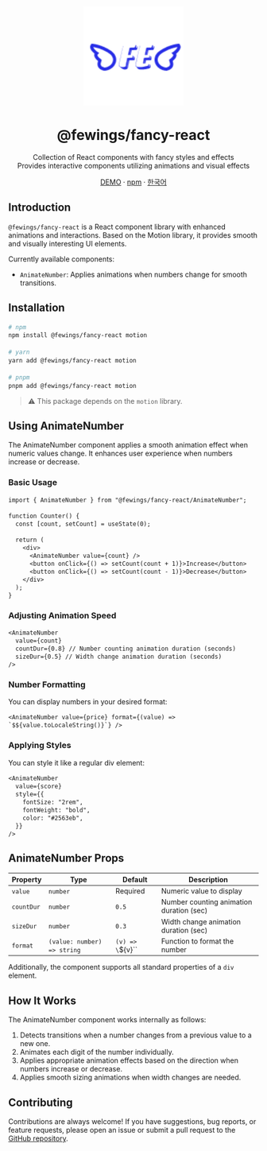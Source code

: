 <p align="center">
    <a href="https://github.com/livemehere/fewings">
        <img src="https://github.com/livemehere/fewings/blob/master/img/logo.png?raw=true" alt="logo" width="200" />
    </a>
    <h1 align="center">@fewings/fancy-react</h1>      
    <p align="center">
    Collection of React components with fancy styles and effects
    <br/>
    Provides interactive components utilizing animations and visual effects
    </p>
    <p align="center">
    <a href="https://livemehere.github.io/fewings/?path=/docs/fancy-react-animatenumber--docs">DEMO</a>
        &middot;
        <a href="https://www.npmjs.com/package/@fewings/fancy-react">npm</a>
        &middot;
        <a href="https://github.com/livemehere/fewings/blob/master/packages/fancy-react/README.ko.md">한국어</a>
    </p>
</p>

## Introduction

`@fewings/fancy-react` is a React component library with enhanced animations and interactions. Based on the Motion library, it provides smooth and visually interesting UI elements.

Currently available components:

- `AnimateNumber`: Applies animations when numbers change for smooth transitions.

## Installation

```bash
# npm
npm install @fewings/fancy-react motion

# yarn
yarn add @fewings/fancy-react motion

# pnpm
pnpm add @fewings/fancy-react motion
```

> ⚠️ This package depends on the `motion` library.

## Using AnimateNumber

The AnimateNumber component applies a smooth animation effect when numeric values change. It enhances user experience when numbers increase or decrease.

### Basic Usage

```tsx
import { AnimateNumber } from "@fewings/fancy-react/AnimateNumber";

function Counter() {
  const [count, setCount] = useState(0);

  return (
    <div>
      <AnimateNumber value={count} />
      <button onClick={() => setCount(count + 1)}>Increase</button>
      <button onClick={() => setCount(count - 1)}>Decrease</button>
    </div>
  );
}
```

### Adjusting Animation Speed

```tsx
<AnimateNumber
  value={count}
  countDur={0.8} // Number counting animation duration (seconds)
  sizeDur={0.5} // Width change animation duration (seconds)
/>
```

### Number Formatting

You can display numbers in your desired format:

```tsx
<AnimateNumber value={price} format={(value) => `$${value.toLocaleString()}`} />
```

### Applying Styles

You can style it like a regular div element:

```tsx
<AnimateNumber
  value={score}
  style={{
    fontSize: "2rem",
    fontWeight: "bold",
    color: "#2563eb",
  }}
/>
```

## AnimateNumber Props

| Property   | Type                        | Default           | Description                              |
| ---------- | --------------------------- | ----------------- | ---------------------------------------- |
| `value`    | `number`                    | Required          | Numeric value to display                 |
| `countDur` | `number`                    | `0.5`             | Number counting animation duration (sec) |
| `sizeDur`  | `number`                    | `0.3`             | Width change animation duration (sec)    |
| `format`   | `(value: number) => string` | `(v) => \`${v}\`` | Function to format the number            |

Additionally, the component supports all standard properties of a `div` element.

## How It Works

The AnimateNumber component works internally as follows:

1. Detects transitions when a number changes from a previous value to a new one.
2. Animates each digit of the number individually.
3. Applies appropriate animation effects based on the direction when numbers increase or decrease.
4. Applies smooth sizing animations when width changes are needed.

## Contributing

Contributions are always welcome! If you have suggestions, bug reports, or feature requests, please open an issue or submit a pull request to the [GitHub repository](https://github.com/livemehere/fewings).
